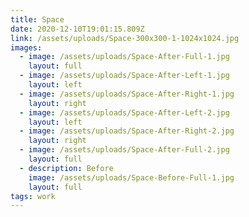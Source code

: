 ```yaml
---
title: Space
date: 2020-12-10T19:01:15.809Z
link: /assets/uploads/Space-300x300-1-1024x1024.jpg
images:
  - image: /assets/uploads/Space-After-Full-1.jpg
    layout: full
  - image: /assets/uploads/Space-After-Left-1.jpg
    layout: left
  - image: /assets/uploads/Space-After-Right-1.jpg
    layout: right
  - image: /assets/uploads/Space-After-Left-2.jpg
    layout: left
  - image: /assets/uploads/Space-After-Right-2.jpg
    layout: right
  - image: /assets/uploads/Space-After-Full-2.jpg
    layout: full
  - description: Before
    image: /assets/uploads/Space-Before-Full-1.jpg
    layout: full
tags: work
---
```



